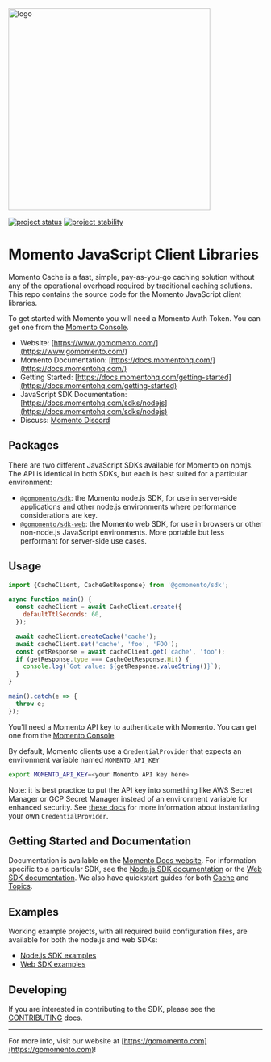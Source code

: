 <head>
  <meta name="Momento JavaScript Client Library Documentation" content="JavaScript client software development kit for Momento Cache">
</head>
<img src="https://docs.momentohq.com/img/momento-logo-forest.svg" alt="logo" width="400"/>

[![project status](https://momentohq.github.io/standards-and-practices/badges/project-status-official.svg)](https://github.com/momentohq/standards-and-practices/blob/main/docs/momento-on-github.md)
[![project stability](https://momentohq.github.io/standards-and-practices/badges/project-stability-stable.svg)](https://github.com/momentohq/standards-and-practices/blob/main/docs/momento-on-github.md)

# Momento JavaScript Client Libraries

Momento Cache is a fast, simple, pay-as-you-go caching solution without any of the operational overhead
required by traditional caching solutions.  This repo contains the source code for the Momento JavaScript client libraries.

To get started with Momento you will need a Momento Auth Token. You can get one from the [Momento Console](https://console.gomomento.com).

* Website: [https://www.gomomento.com/](https://www.gomomento.com/)
* Momento Documentation: [https://docs.momentohq.com/](https://docs.momentohq.com/)
* Getting Started: [https://docs.momentohq.com/getting-started](https://docs.momentohq.com/getting-started)
* JavaScript SDK Documentation: [https://docs.momentohq.com/sdks/nodejs](https://docs.momentohq.com/sdks/nodejs)
* Discuss: [Momento Discord](https://discord.gg/3HkAKjUZGq)

## Packages

There are two different JavaScript SDKs available for Momento on npmjs.  The API is identical in both SDKs, but each
is best suited for a particular environment:

* [`@gomomento/sdk`](https://www.npmjs.com/package/@gomomento/sdk): the Momento node.js SDK, for use in server-side applications
  and other node.js environments where performance considerations are key.
* [`@gomomento/sdk-web`](https://www.npmjs.com/package/@gomomento/sdk-web): the Momento web SDK, for use in browsers or
  other non-node.js JavaScript environments.  More portable but less performant for server-side use cases.

## Usage

```javascript
import {CacheClient, CacheGetResponse} from '@gomomento/sdk';

async function main() {
  const cacheClient = await CacheClient.create({
    defaultTtlSeconds: 60,
  });

  await cacheClient.createCache('cache');
  await cacheClient.set('cache', 'foo', 'FOO');
  const getResponse = await cacheClient.get('cache', 'foo');
  if (getResponse.type === CacheGetResponse.Hit) {
    console.log(`Got value: ${getResponse.valueString()}`);
  }
}

main().catch(e => {
  throw e;
});

```

You'll need a Momento API key to authenticate with Momento. You can get one from the [Momento Console](https://console.gomomento.com/caches).

By default, Momento clients use a `CredentialProvider` that expects an environment variable named `MOMENTO_API_KEY`

```bash
export MOMENTO_API_KEY=<your Momento API key here>
```

Note: it is best practice to put the API key into something like AWS Secret Manager or GCP Secret Manager instead of an environment variable for enhanced security. See [these docs](https://docs.momentohq.com/cache/develop#instantiating-credential-providers-using-momento-api-keys) for more information about instantiating your own `CredentialProvider`.

## Getting Started and Documentation

Documentation is available on the [Momento Docs website](https://docs.momentohq.com). For information specific to a
particular SDK, see the [Node.js SDK documentation](https://docs.momentohq.com/sdks/nodejs) or the
[Web SDK documentation](https://docs.momentohq.com/sdks/web). We also have quickstart guides for both
[Cache](https://docs.momentohq.com/sdks/nodejs/cache.html) and [Topics](https://docs.momentohq.com/sdks/nodejs/topics.html).

## Examples

Working example projects, with all required build configuration files, are available for both the node.js and web SDKs:

* [Node.js SDK examples](./examples/nodejs)
* [Web SDK examples](./examples/web)

## Developing

If you are interested in contributing to the SDK, please see the [CONTRIBUTING](./CONTRIBUTING.md) docs.

----------------------------------------------------------------------------------------
For more info, visit our website at [https://gomomento.com](https://gomomento.com)!
